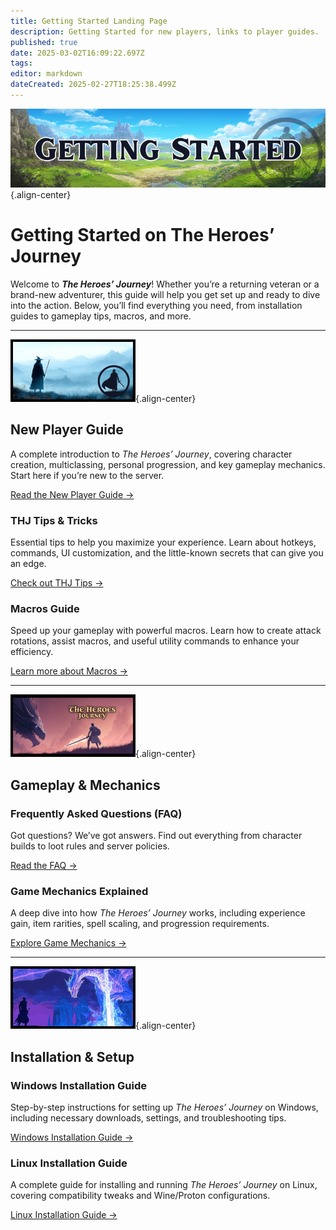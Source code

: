 ```yaml
---
title: Getting Started Landing Page
description: Getting Started for new players, links to player guides.
published: true
date: 2025-03-02T16:09:22.697Z
tags: 
editor: markdown
dateCreated: 2025-02-27T18:25:38.499Z
---
```



![wikibannergettingstarted.png](/wikibannergettingstarted.png){.align-center}
# **Getting Started on The Heroes’ Journey**  
Welcome to ***The Heroes’ Journey***! Whether you’re a returning veteran or a brand-new adventurer, this guide will help you get set up and ready to dive into the action. Below, you’ll find everything you need, from installation guides to gameplay tips, macros, and more.  

---
![thjpagebreak2.png](/thjpagebreak3.png){.align-center}
## **New Player Guide**  
A complete introduction to *The Heroes’ Journey*, covering character creation, multiclassing, personal progression, and key gameplay mechanics. Start here if you’re new to the server.  

[Read the New Player Guide →](https://wiki.heroesjourneyemu.com/en/getting-started/new-player-guide)

### **THJ Tips & Tricks**  
Essential tips to help you maximize your experience. Learn about hotkeys, commands, UI customization, and the little-known secrets that can give you an edge.  

[Check out THJ Tips →](https://wiki.heroesjourneyemu.com/en/getting-started/THJ-Tips)  

### **Macros Guide**  
Speed up your gameplay with powerful macros. Learn how to create attack rotations, assist macros, and useful utility commands to enhance your efficiency.  

[Learn more about Macros →](https://wiki.heroesjourneyemu.com/en/getting-started/macros) 

---
![thjpagebreak1.png](/thjpagebreak1.png){.align-center}

## **Gameplay & Mechanics**  

### **Frequently Asked Questions (FAQ)**  
Got questions? We’ve got answers. Find out everything from character builds to loot rules and server policies.  

[Read the FAQ →](https://wiki.heroesjourneyemu.com/en/FAQs/)

### **Game Mechanics Explained**  
A deep dive into how *The Heroes’ Journey* works, including experience gain, item rarities, spell scaling, and progression requirements.  

[Explore Game Mechanics →](https://wiki.heroesjourneyemu.com/en/getting-started/game-mechanics)  

---
![thjpagebreak2.png](/thjpagebreak2.png){.align-center}
## **Installation & Setup**  

### **Windows Installation Guide**  
Step-by-step instructions for setting up *The Heroes’ Journey* on Windows, including necessary downloads, settings, and troubleshooting tips.  

[Windows Installation Guide →](https://wiki.heroesjourneyemu.com/en/getting-started/installation-guide)  

### **Linux Installation Guide**  
A complete guide for installing and running *The Heroes’ Journey* on Linux, covering compatibility tweaks and Wine/Proton configurations.  

[Linux Installation Guide →](https://wiki.heroesjourneyemu.com/en/getting-started/linux)  


